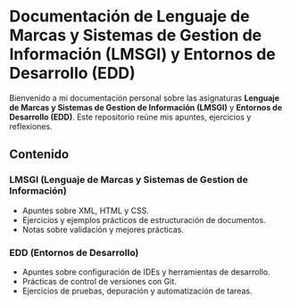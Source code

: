 # Documentación de Lenguaje de Marcas y Sistemas de Gestion de Información (LMSGI) y Entornos de Desarrollo (EDD)

Bienvenido a mi documentación personal sobre las asignaturas **Lenguaje de Marcas y Sistemas de Gestion de Información (LMSGI)** y **Entornos de Desarrollo (EDD)**. Este repositorio reúne mis apuntes, ejercicios y reflexiones.

## Contenido

### LMSGI (Lenguaje de Marcas y Sistemas de Gestion de Información)
- Apuntes sobre XML, HTML y CSS.
- Ejercicios y ejemplos prácticos de estructuración de documentos.
- Notas sobre validación y mejores prácticas.

### EDD (Entornos de Desarrollo)
- Apuntes sobre configuración de IDEs y herramientas de desarrollo.
- Prácticas de control de versiones con Git.
- Ejercicios de pruebas, depuración y automatización de tareas.
